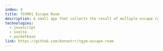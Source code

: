 ```yaml
---
index: 4
title: TGYM01 Escape Room
description: A small app that collects the result of multiple escape room quizzes and reveals a big image (kind of like a puzzle). Built for a school project.
technologies:
  - javascript
  - svelte
  - pocketbase
link: https://github.com/bennetrr/tgym-escape-room
---
```

